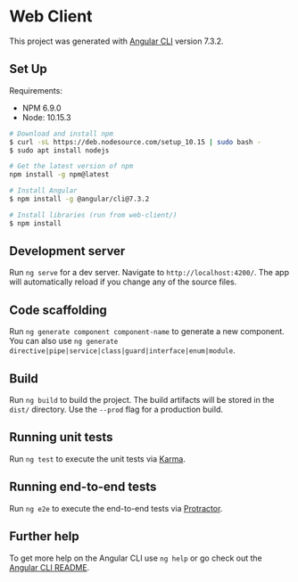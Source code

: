 # Web Client

This project was generated with [Angular CLI](https://github.com/angular/angular-cli) version 7.3.2.

## Set Up
Requirements:
- NPM 6.9.0
- Node: 10.15.3

```bash
# Download and install npm
$ curl -sL https://deb.nodesource.com/setup_10.15 | sudo bash -
$ sudo apt install nodejs

# Get the latest version of npm
npm install -g npm@latest

# Install Angular 
$ npm install -g @angular/cli@7.3.2

# Install libraries (run from web-client/)
$ npm install 

```

## Development server

Run `ng serve` for a dev server. Navigate to `http://localhost:4200/`. The app will automatically reload if you change any of the source files.

## Code scaffolding

Run `ng generate component component-name` to generate a new component. You can also use `ng generate directive|pipe|service|class|guard|interface|enum|module`.

## Build

Run `ng build` to build the project. The build artifacts will be stored in the `dist/` directory. Use the `--prod` flag for a production build.

## Running unit tests

Run `ng test` to execute the unit tests via [Karma](https://karma-runner.github.io).

## Running end-to-end tests

Run `ng e2e` to execute the end-to-end tests via [Protractor](http://www.protractortest.org/).

## Further help

To get more help on the Angular CLI use `ng help` or go check out the [Angular CLI README](https://github.com/angular/angular-cli/blob/master/README.md).

